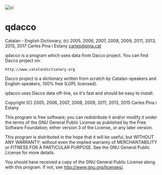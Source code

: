 ![ci](https://github.com/cpina/qdacco/workflows/ci/badge.svg)

# qdacco
Catalan - English Dictionary, (c) 2005, 2006, 2007, 2008, 2009, 2011, 2013, 2015, 2017
		Carles Pina i Estany <carles@pina.cat>

qdacco is a program which uses data from Dacco project. You can find Dacco
project on:

	http://www.catalandictionary.org

Dacco project is a dictionary written from scratch by Catalan-speakers
and English-speakers, 100% free (LGPL licensed).

qdacco uses Dacco data off-line, so it's fast and should be easy to install.

Copyright (C) 2005, 2006, 2007, 2008, 2009, 2011, 2013, 2015 Carles Pina i Estany

  This program is free software; you can redistribute it and/or modify
  it under the terms of the GNU General Public License as published by
  the Free Software Foundation; either version 3 of the License, or
  any later version.

  This program is distributed in the hope that it will be useful,
  but WITHOUT ANY WARRANTY; without even the implied warranty of
  MERCHANTABILITY or FITNESS FOR A PARTICULAR PURPOSE.  See the
  GNU General Public License for more details.

  You should have received a copy of the GNU General Public License
  along with this program.  If not, see <http://www.gnu.org/licenses/>.

